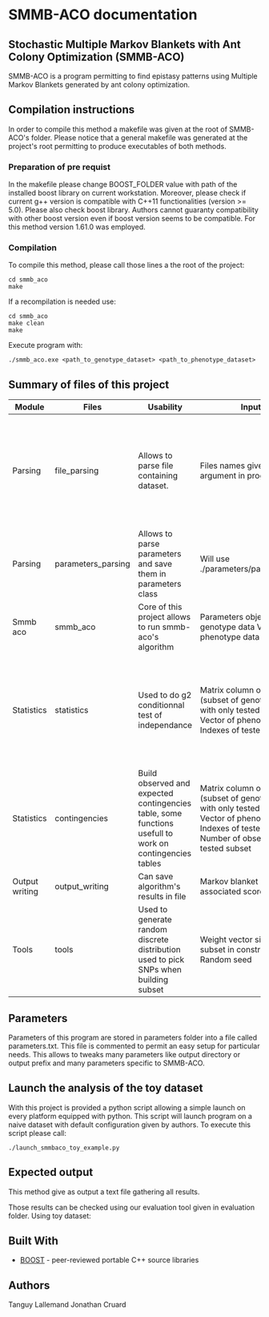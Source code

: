 # SMMB-ACO documentation
## Stochastic Multiple Markov Blankets with Ant Colony Optimization (SMMB-ACO)
SMMB-ACO is a program permitting to find epistasy patterns using Multiple Markov Blankets generated by ant colony optimization.

## Compilation instructions
In order to compile this method a makefile was given at the root of SMMB-ACO's folder. Please notice that a general makefile was generated at the project's root permitting to produce executables of both methods.
### Preparation of pre requist
In the makefile please change BOOST_FOLDER value with path of the installed boost library on current workstation.
Moreover, please check if current g++ version is compatible with C++11 functionalities (version >= 5.0). Please also check boost library. Authors cannot guaranty compatibility with other boost version even if boost version seems to be compatible. For this method version 1.61.0 was employed.
### Compilation
To compile this method, please call those lines a the root of the project:

    cd smmb_aco
    make

If a recompilation is needed use:

    cd smmb_aco
    make clean
    make

Execute program with:

    ./smmb_aco.exe <path_to_genotype_dataset> <path_to_phenotype_dataset>
## Summary of files of this project

| Module         | Files              | Usability                                                                                                  | Inputs                                                                                                                                                         | Outputs                                                                                       |
|----------------|--------------------|------------------------------------------------------------------------------------------------------------|----------------------------------------------------------------------------------------------------------------------------------------------------------------|-----------------------------------------------------------------------------------------------|
| Parsing        | file_parsing       | Allows to parse file containing dataset.                                                                   | Files names given as argument in program's call                                                                                                                |  One boost matrix containing all genotype data One boost vector containing all phenotype data |
| Parsing        | parameters_parsing | Allows to parse parameters and save them in parameters class                                               | Will use ./parameters/parameters.txt                                                                                                                           | Class object with all parameters as class variables                                           |
| Smmb aco       | smmb_aco           | Core of this project allows to run smmb-aco's algorithm                                                    | Parameters object Matrix of genotype data Vector of phenotype data                                                                                             | Final markov blanket                                                                          |
| Statistics     | statistics         | Used to do g2 conditionnal test of independance                                                            | Matrix column of genotype (subset of genotype matrix with only tested SNPs) Vector of phenotype Indexes of tested SNPs                                         |  g2 score and associated p-value Number of cell considered s non reliable because n<5         |
| Statistics     | contingencies      |  Build observed and expected contingencies table,   some functions usefull to work on contingencies tables | Matrix column of genotype (subset of genotype matrix with only tested SNPs) Vector of phenotype  Indexes of tested SNPs Number of observation in tested subset |  One observed contingency table One expected contingency table                                |
| Output writing | output_writing     | Can save algorithm's results in file                                                                       | Markov blanket and associated score                                                                                                                            | Final result file                                                                             |
| Tools          | tools              |   Used to generate random discrete distribution used to pick   SNPs when building subset                   |  Weight vector size of subset in construction Random seed                                                                                                      | Subset of SNPs for every ant                                                                  |


## Parameters
Parameters of this program are stored in parameters folder into a file called parameters.txt. This file is commented to permit an easy setup for particular needs. This allows to tweaks many parameters like output directory or output prefix and many parameters specific to SMMB-ACO.
## Launch the analysis of the toy dataset
With this project is provided a python script allowing a simple launch on every platform equipped with python. This script will launch program on a naive dataset with default configuration given by authors.
To execute this script please call:

    ./launch_smmbaco_toy_example.py

## Expected output
This method give as output a text file gathering all results.
<!-- TODO mettre un exemple -->
Those results can be checked using our evaluation tool given in evaluation folder.
Using toy dataset:
<!-- TODO mettre ce qu on attend -->
## Built With
-   [BOOST](https://www.boost.org/) - peer-reviewed portable C++ source libraries
## Authors
Tanguy Lallemand
Jonathan Cruard
